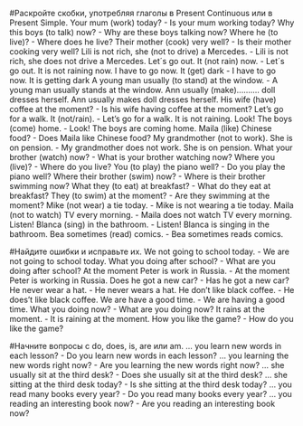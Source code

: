 #Раскройте скобки, употребляя глаголы в Present Continuous или в Present Simple.
Your mum (work) today? - Is your mum working today? 
Why this boys (to talk) now? - Why are these boys talking now?
Where he (to live)? - Where does he live?
Their mother (cook) very well? - Is their mother cooking very well?
Lili is not rich, she (not to drive) a Mercedes. - Lili is not rich, she does not drive a Mercedes.
Let´s go out. It (not rain) now. - Let´s go out. It is not raining now.
I have to go now. It (get) dark - I have to go now. It is getting dark
A young man usually (to stand) at the window. - A young man usually stands at the window.
Ann usually (make).......... doll dresses herself. Ann usually makes doll dresses herself.
His wife (have) coffee at the moment? - Is his wife having coffee at the moment?
Let’s go for a walk. It (not/rain). - Let’s go for a walk. It is not raining.
Look! The boys (come) home. - Look! The boys are coming home.
Maila (like) Chinese food? - Does Maila like Chinese food?
My grandmother (not to work). She is on pension. - My grandmother does not work. She is on pension.
What your brother (watch) now? - What is your brother watching now?
Where you (live)? - Where do you live?
You (to play) the piano well? - Do you play the piano well?
Where their brother (swim) now? - Where is their brother swimming now?
What they (to eat) at breakfast? - What do they eat at breakfast?
They (to swim) at the moment? - Are they swimming at the moment?
Mike (not wear) a tie today. - Mike is not wearing a tie today.
Maila (not to watch) TV every morning. - Maila does not watch TV every morning.
Listen! Blanca (sing) in the bathroom. - Listen! Blanca is singing in the bathroom.
Bea sometimes (read) comics. - Bea sometimes reads comics.

#Найдите ошибки и исправьте их.
We not going to school today. - We are not going to school today.
What you doing after school? - What are you doing after school?
At the moment Peter is work in Russia. - At the moment Peter is working in Russia.
Does he got a new car? - Has he got a new car?  
He never wear a hat. - He never wears a hat.
He don’t like black coffee. - He does’t like black coffee.
We are have a good time. - We are having a good time.
What you doing now? - What are you doing now?
It rains at the moment. - It is raining at the moment.
How you like the game? - How do you like the game?

#Начните вопросы с do, does, is, are или am.
… you learn new words in each lesson? - Do you learn new words in each lesson?
… you learning the new words right now? - Are you learning the new words right now?
… she usually sit at the third desk? - Does she usually sit at the third desk?
… she sitting at the third desk today? - Is she sitting at the third desk today?
… you read many books every year? - Do you read many books every year?
… you reading an interesting book now? - Are you reading an interesting book now?
